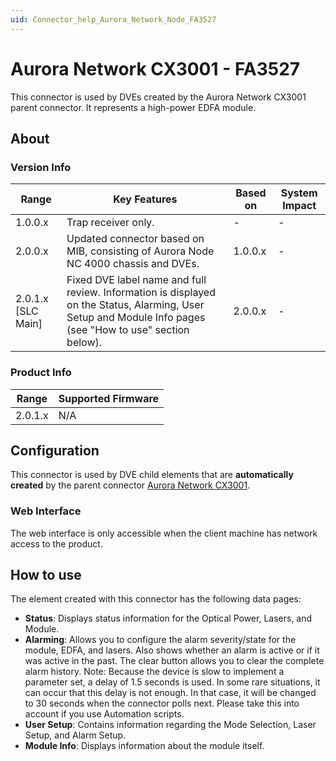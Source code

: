 ```yaml
---
uid: Connector_help_Aurora_Network_Node_FA3527
---
```


# Aurora Network CX3001 - FA3527

This connector is used by DVEs created by the Aurora Network CX3001 parent connector. It represents a high-power EDFA module.

## About

### Version Info

| **Range**            | **Key Features**                                                                                                                                           | **Based on** | **System Impact** |
|----------------------|------------------------------------------------------------------------------------------------------------------------------------------------------------|--------------|-------------------|
| 1.0.0.x              | Trap receiver only.                                                                                                                                        | \-           | \-                |
| 2.0.0.x              | Updated connector based on MIB, consisting of Aurora Node NC 4000 chassis and DVEs.                                                                           | 1.0.0.x      | \-                |
| 2.0.1.x \[SLC Main\] | Fixed DVE label name and full review. Information is displayed on the Status, Alarming, User Setup and Module Info pages (see "How to use" section below). | 2.0.0.x      | \-                |

### Product Info

| **Range** | **Supported Firmware** |
|-----------|------------------------|
| 2.0.1.x   | N/A                    |

## Configuration

This connector is used by DVE child elements that are **automatically created** by the parent connector [Aurora Network CX3001](xref:Connector_help_Aurora_Network_CX3001).

### Web Interface

The web interface is only accessible when the client machine has network access to the product.

## How to use

The element created with this connector has the following data pages:

- **Status**: Displays status information for the Optical Power, Lasers, and Module.
- **Alarming**: Allows you to configure the alarm severity/state for the module, EDFA, and lasers. Also shows whether an alarm is active or if it was active in the past. The clear button allows you to clear the complete alarm history.
  Note: Because the device is slow to implement a parameter set, a delay of 1.5 seconds is used. In some rare situations, it can occur that this delay is not enough. In that case, it will be changed to 30 seconds when the connector polls next. Please take this into account if you use Automation scripts.
- **User Setup**: Contains information regarding the Mode Selection, Laser Setup, and Alarm Setup.
- **Module Info**: Displays information about the module itself.
